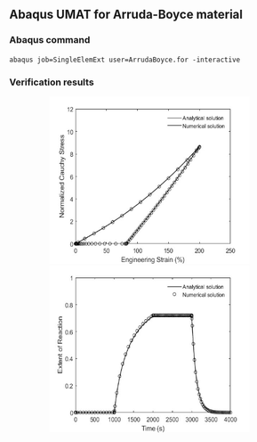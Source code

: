 ## Abaqus UMAT for Arruda-Boyce material

### Abaqus command
```
abaqus job=SingleElemExt user=ArrudaBoyce.for -interactive
```

### Verification results
<div align=center>
<img src="https://github.com/brightfrank1999/abaqus-umat/blob/main/LASMP/img/StrainStressCurve.jpg" width="360" height="300"/><img src="https://github.com/brightfrank1999/abaqus-umat/blob/main/LASMP/img/ExtentofReaction.jpg" width="360" height="300">
<div>
